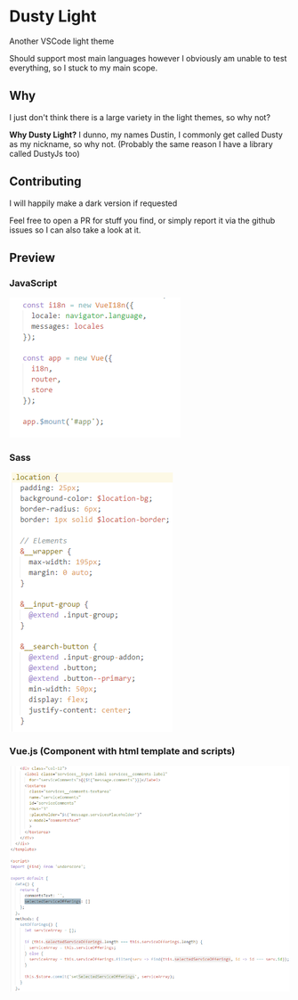 # Dusty Light

Another VSCode light theme

Should support most main languages however I obviously am unable to test everything, so I stuck to my main scope.

## Why

I just don't think there is a large variety in the light themes, so why not?

**Why Dusty Light?** I dunno, my names Dustin, I commonly get called Dusty as my nickname, so why not. (Probably the same reason I have a library called DustyJs too)

## Contributing

I will happily make a dark version if requested

Feel free to open a PR for stuff you find, or simply report it via the github issues so I can also take a look at it.

## Preview

### JavaScript

![](js.png)

### Sass

![](scss.png)

### Vue.js (Component with html template and scripts)

![](vue.png)

